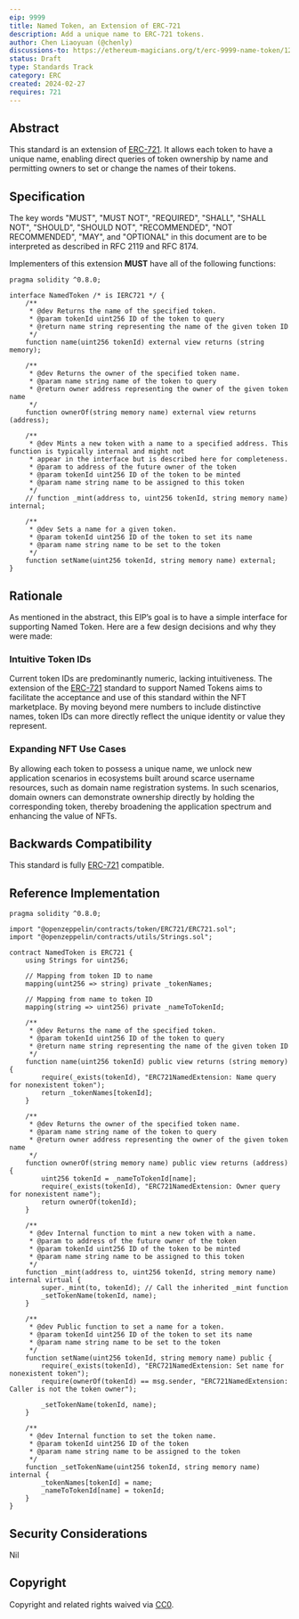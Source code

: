 ```yaml
---
eip: 9999
title: Named Token, an Extension of ERC-721
description: Add a unique name to ERC-721 tokens.
author: Chen Liaoyuan (@chenly)
discussions-to: https://ethereum-magicians.org/t/erc-9999-name-token/12345
status: Draft
type: Standards Track
category: ERC
created: 2024-02-27
requires: 721
---
```


## Abstract

This standard is an extension of [ERC-721](./eip-721.md). It allows each token to have a unique name, enabling direct queries of token ownership by name and permitting owners to set or change the names of their tokens.

## Specification

The key words "MUST", "MUST NOT", "REQUIRED", "SHALL", "SHALL NOT", "SHOULD", "SHOULD NOT", "RECOMMENDED", "NOT RECOMMENDED", "MAY", and "OPTIONAL" in this document are to be interpreted as described in RFC 2119 and RFC 8174.

Implementers of this extension **MUST** have all of the following functions:

```solidity
pragma solidity ^0.8.0;

interface NamedToken /* is IERC721 */ {
    /**
     * @dev Returns the name of the specified token.
     * @param tokenId uint256 ID of the token to query
     * @return name string representing the name of the given token ID
     */
    function name(uint256 tokenId) external view returns (string memory);

    /**
     * @dev Returns the owner of the specified token name.
     * @param name string name of the token to query
     * @return owner address representing the owner of the given token name
     */
    function ownerOf(string memory name) external view returns (address);

    /**
     * @dev Mints a new token with a name to a specified address. This function is typically internal and might not
     * appear in the interface but is described here for completeness.
     * @param to address of the future owner of the token
     * @param tokenId uint256 ID of the token to be minted
     * @param name string name to be assigned to this token
     */
    // function _mint(address to, uint256 tokenId, string memory name) internal;

    /**
     * @dev Sets a name for a given token.
     * @param tokenId uint256 ID of the token to set its name
     * @param name string name to be set to the token
     */
    function setName(uint256 tokenId, string memory name) external;
}
```

## Rationale

As mentioned in the abstract, this EIP’s goal is to have a simple interface for supporting Named Token. Here are a few design decisions and why they were made:

### Intuitive Token IDs

Current token IDs are predominantly numeric, lacking intuitiveness. The extension of the [ERC-721](./eip-721.md) standard to support Named Tokens aims to facilitate the acceptance and use of this standard within the NFT marketplace. By moving beyond mere numbers to include distinctive names, token IDs can more directly reflect the unique identity or value they represent.

### Expanding NFT Use Cases

By allowing each token to possess a unique name, we unlock new application scenarios in ecosystems built around scarce username resources, such as domain name registration systems. In such scenarios, domain owners can demonstrate ownership directly by holding the corresponding token, thereby broadening the application spectrum and enhancing the value of NFTs.

## Backwards Compatibility

This standard is fully [ERC-721](./eip-721.md) compatible.

## Reference Implementation

```solidity
pragma solidity ^0.8.0;

import "@openzeppelin/contracts/token/ERC721/ERC721.sol";
import "@openzeppelin/contracts/utils/Strings.sol";

contract NamedToken is ERC721 {
    using Strings for uint256;

    // Mapping from token ID to name
    mapping(uint256 => string) private _tokenNames;

    // Mapping from name to token ID
    mapping(string => uint256) private _nameToTokenId;

    /**
     * @dev Returns the name of the specified token.
     * @param tokenId uint256 ID of the token to query
     * @return name string representing the name of the given token ID
     */
    function name(uint256 tokenId) public view returns (string memory) {
        require(_exists(tokenId), "ERC721NamedExtension: Name query for nonexistent token");
        return _tokenNames[tokenId];
    }

    /**
     * @dev Returns the owner of the specified token name.
     * @param name string name of the token to query
     * @return owner address representing the owner of the given token name
     */
    function ownerOf(string memory name) public view returns (address) {
        uint256 tokenId = _nameToTokenId[name];
        require(_exists(tokenId), "ERC721NamedExtension: Owner query for nonexistent name");
        return ownerOf(tokenId);
    }

    /**
     * @dev Internal function to mint a new token with a name.
     * @param to address of the future owner of the token
     * @param tokenId uint256 ID of the token to be minted
     * @param name string name to be assigned to this token
     */
    function _mint(address to, uint256 tokenId, string memory name) internal virtual {
        super._mint(to, tokenId); // Call the inherited _mint function
        _setTokenName(tokenId, name);
    }

    /**
     * @dev Public function to set a name for a token.
     * @param tokenId uint256 ID of the token to set its name
     * @param name string name to be set to the token
     */
    function setName(uint256 tokenId, string memory name) public {
        require(_exists(tokenId), "ERC721NamedExtension: Set name for nonexistent token");
        require(ownerOf(tokenId) == msg.sender, "ERC721NamedExtension: Caller is not the token owner");
        
        _setTokenName(tokenId, name);
    }

    /**
     * @dev Internal function to set the token name.
     * @param tokenId uint256 ID of the token
     * @param name string name to be assigned to the token
     */
    function _setTokenName(uint256 tokenId, string memory name) internal {
        _tokenNames[tokenId] = name;
        _nameToTokenId[name] = tokenId;
    }
}
```

## Security Considerations

Nil

## Copyright

Copyright and related rights waived via [CC0](../LICENSE.md).